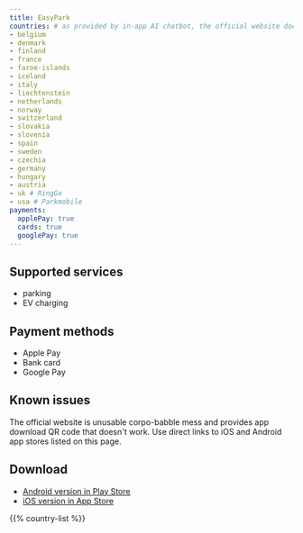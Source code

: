 ```yaml
---
title: EasyPark
countries: # as provided by in-app AI chatbot, the official website doesn't list countries
- belgium
- denmark
- finland
- france
- faroe-islands
- iceland
- italy
- liechtenstein
- netherlands
- norway
- switzerland
- slovakia
- slovenia
- spain
- sweden
- czechia
- germany
- hungary
- austria
- uk # RingGo
- usa # Parkmobile
payments:
  applePay: true
  cards: true
  googlePay: true
---
```


## Supported services

- parking
- EV charging

## Payment methods

- Apple Pay
- Bank card
- Google Pay

## Known issues

The official website is unusable corpo-babble mess and provides app download QR code that doesn't work. Use direct links to iOS and Android app stores listed on this page.

## Download

- [Android version in Play Store](https://play.google.com/store/apps/details?id=net.easypark.android&hl=en-US)
- [iOS version in App Store](https://apps.apple.com/us/app/easypark-parking-made-easy/id449594317)

{{% country-list %}}
